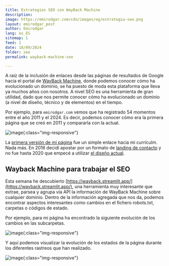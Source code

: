 ```yaml
---
title: Estrategias SEO con WayBack Machine
description: 
image: https://emirodgar.com/cdn/images/og/estrategia-seo.png
layout: emirodgar_post
author: Emirodgar
lang: es_ES
sitemap: 1
feed: 1
date: 18/09/2024
folder: seo
permalink: wayback-machine-seo

--- 
```


A raíz de la inclusión de enlaces desde las páginas de resultados de Google hacia el portal de [WayBack Machine](https://web.archive.org/), donde podemos conocer cómo ha evolucionado un dominio, se ha puesto de moda esta plataforma que lleva ya muchos años con nosotros. A nivel SEO es una herramienta de gran utilidad, dado que nos permite conocer cómo ha evolucionado un dominio (a nivel de diseño, técnico y de elementos) en el tiempo.

Por ejemplo, para `emirodgar.com` vemos que ha registrado 54 momentos entre el año 2011 y el 2024. Es decir, podemos conocer cómo era la primera página que se creó en 2011 y compararla con la actual.

![image](https://github.com/user-attachments/assets/8baf384d-41b1-4efb-81b8-6eb03f7c1b88){:class="img-responsive"}

La [primera versión de mi página](https://web.archive.org/web/20130531181152/http://emirodgar.com/) fue un simple enlace hacia mi currículm. Nada más. En 2016 decidí apostar por un formato de [landing de contacto](https://web.archive.org/web/20161018083832/http://emirodgar.com/) y no fue hasta 2020 que empecé a utilizar [el diseño actual](https://web.archive.org/web/20201230103713/http://emirodgar.com/). 

## Wayback Machine para trabajar el SEO

Esta semana he descubierto [https://wayback.streamlit.app/](https://wayback.streamlit.app/), una herramienta muy interesante que extrae, parsea y agrupa vía API la información de WayBack Machine sobre cualquier dominio.
Dentro de la información agregada que nos da, podemos encontrar aspectos interesantes como cambios en el fichero robots.txt, carpetas o códigos de estado.

Por ejemplo, para mi página ha encontrado la siguiente evolución de los cambios en las subcarpetas.

![image](https://github.com/user-attachments/assets/0f2e7def-96f0-48c2-94b3-83262415d1a8){:class="img-responsive"}

Y aquí podemos visualizar la evolución de los estados de la página durante los diferentes rastreos que han realizado.

![image](https://github.com/user-attachments/assets/fbce5164-5dce-492d-a063-16b8d66ca879){:class="img-responsive"}
